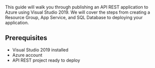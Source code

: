 This guide will walk you through publishing an API REST application to Azure using Visual Studio 2019. We will cover the steps from creating a Resource Group, App Service, and SQL Database to deploying your application.

## Prerequisites

- Visual Studio 2019 installed
- Azure account
- API REST project ready to deploy
